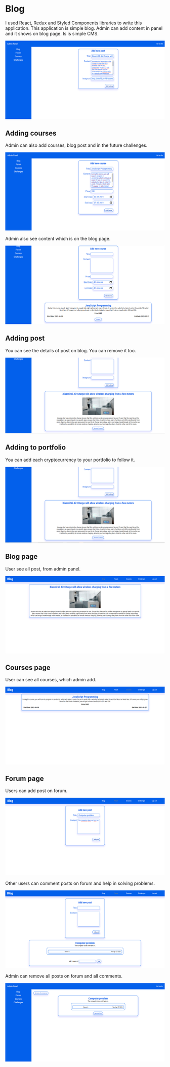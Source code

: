 # Blog

I used React, Redux and Styled Components libraries to write this application. This application is simple blog. Admin can add content in panel and it shows on blog page. Is is simple CMS.

<img src="./screen3.png"/>

## Adding courses

Admin can also add courses, blog post and in the future challenges.

<img src="./screen1.png"/>

Admin also see content which is on the blog page.

<img src="./screen2.png"/>

## Adding post

You can see the details of post on blog. You can remove it too.

<img src="./screen4.png"/>

## Adding to portfolio

You can add each cryptocurrency to your portfolio to follow it.

<img src="./screen4.png"/>

## Blog page

User see all post, from admin panel.

<img src="./screen5.png"/>

## Courses page 

User can see all courses, which admin add.

<img src="./screen6.png"/>

## Forum page

Users can add post on forum.

<img src="./screen7.png"/>

Other users can comment posts on forum and help in solving problems.

<img src="./screen8.png"/>

Admin can remove all posts on forum and all comments.

<img src="./screen9.png"/>


